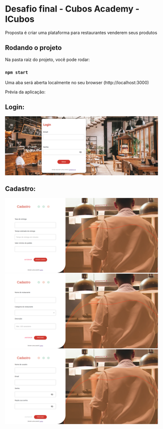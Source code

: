 # Desafio final - Cubos Academy - ICubos

Proposta é criar uma plataforma para restaurantes venderem seus produtos

## Rodando o projeto

Na pasta raiz do projeto, você pode rodar:

### `npm start`

Uma aba será aberta localmente no seu browser (http://localhost:3000)

Prévia da aplicação:

## Login:

<img src="./preview/loginICubos.png" alt="imagem-tela-login" />

## Cadastro:

<img src="./preview/cadastroFirstStep.png" alt="imagem-tela-cadastro-primeiro-passo" />

<img src="./preview/cadastroSecondStep.png" alt="imagem-tela-cadastro-segundo-passo" />

<img src="./preview/cadastroThirdStep.png" alt="imagem-tela-cadastro-terceiro-passo" />


